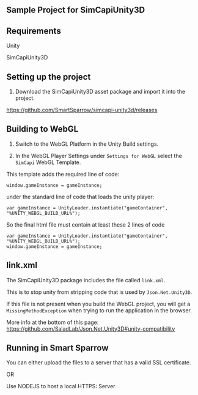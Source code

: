 
Sample Project for SimCapiUnity3D
--------


## Requirements ##

Unity

SimCapiUnity3D

## Setting up the project ##

1. Download the SimCapiUnity3D asset package and import it into the project.

https://github.com/SmartSparrow/simcapi-unity3d/releases


## Building to WebGL ##

1. Switch to the WebGL Platform in the Unity Build settings.

2. In the WebGL Player Settings under `Settings for WebGL` select the `SimCapi` WebGL Template.

This template adds the required line of code:

```window.gameInstance = gameInstance;```

under the standard line of code that loads the unity player:

```var gameInstance = UnityLoader.instantiate("gameContainer", "%UNITY_WEBGL_BUILD_URL%");```

So the final html file must contain at least these 2 lines of code

```
var gameInstance = UnityLoader.instantiate("gameContainer", "%UNITY_WEBGL_BUILD_URL%");
window.gameInstance = gameInstance;
```


## link.xml ##

The SimCapiUnity3D package includes the file called `link.xml`.

This is to stop unity from stripping code that is used by `Json.Net.Unity3D`.

If this file is not present when you build the WebGL project, you will get a `MissingMethodException` when trying to run the application in the browser.

More info at the bottom of this page:
https://github.com/SaladLab/Json.Net.Unity3D#unity-compatibility


## Running in Smart Sparrow ##

You can either upload the files to a server that has a valid SSL certificate.

OR

Use NODEJS to host a local HTTPS: Server